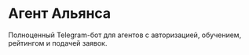 # Агент Альянса
Полноценный Telegram-бот для агентов с авторизацией, обучением, рейтингом и подачей заявок.
